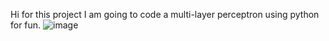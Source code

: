 Hi for this project I am going to code a multi-layer perceptron using python for fun.
![image](https://github.com/user-attachments/assets/810ad0f7-bf43-40ea-93b9-08fa712e75ef)
